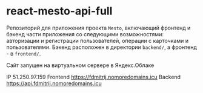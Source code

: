 # react-mesto-api-full
Репозиторий для приложения проекта `Mesto`, включающий фронтенд и бэкенд части приложения со следующими возможностями: авторизации и регистрации пользователей, операции с карточками и пользователями. Бэкенд расположен в директории `backend/`, а фронтенд - в `frontend/`. 

Сайт запущен на  виртуальном сервере в Яндекс.Облаке
  
IP 51.250.97.159
Frontend https://fdmitrij.nomoredomains.icu
Backend https://api.fdmitrij.nomoredomains.icu
